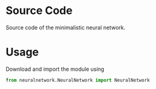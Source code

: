 # Source Code
Source code of the minimalistic neural network. 

# Usage
Download and import the module using 
```python
from neuralnetwork.NeuralNetwork import NeuralNetwork
```
